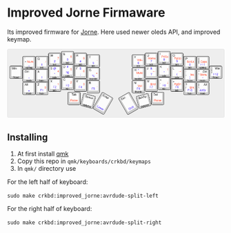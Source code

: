 # Improved Jorne Firmaware 

Its improved firmware for [Jorne](https://github.com/joric/jorne).
Here used newer oleds API, and improved keymap.

![](km.jpg)

## Installing
1. At first install [qmk](https://qmk.fm/)
2. Copy this repo in `qmk/keyboards/crkbd/keymaps`
3. In `qmk/` directory use

For the left half of keyboard:

```sudo make crkbd:improved_jorne:avrdude-split-left```

For the right half of keyboard:

```sudo make crkbd:improved_jorne:avrdude-split-right```
